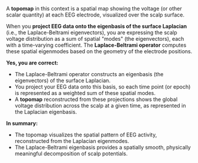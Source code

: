 A **topomap** in this context is a spatial map showing the voltage (or other scalar quantity) at each EEG electrode, visualized over the scalp surface.

When you **project EEG data onto the eigenbasis of the surface Laplacian** (i.e., the Laplace-Beltrami eigenvectors), you are expressing the scalp voltage distribution as a sum of spatial "modes" (the eigenvectors), each with a time-varying coefficient. The **Laplace-Beltrami operator** computes these spatial eigenmodes based on the geometry of the electrode positions.

**Yes, you are correct:**  
- The Laplace-Beltrami operator constructs an eigenbasis (the eigenvectors) of the surface Laplacian.
- You project your EEG data onto this basis, so each time point (or epoch) is represented as a weighted sum of these spatial modes.
- A **topomap** reconstructed from these projections shows the global voltage distribution across the scalp at a given time, as represented in the Laplacian eigenbasis.

**In summary:**  
- The topomap visualizes the spatial pattern of EEG activity, reconstructed from the Laplacian eigenmodes.
- The Laplace-Beltrami eigenbasis provides a spatially smooth, physically meaningful decomposition of scalp potentials.